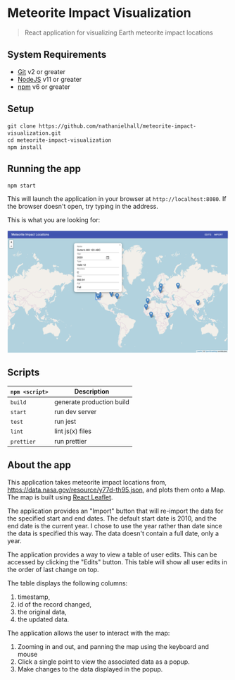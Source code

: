 # Meteorite Impact Visualization

> React application for visualizing Earth meteorite impact locations

## System Requirements

- [Git](https://git-scm.com/) v2 or greater
- [NodeJS](https://nodejs.org/en/) v11 or greater
- [npm](https://www.npmjs.com/) v6 or greater

## Setup

```shell
git clone https://github.com/nathanielhall/meteorite-impact-visualization.git
cd meteorite-impact-visualization
npm install
```

## Running the app

```shell
npm start
```

This will launch the application in your browser at `http://localhost:8080`. If
the browser doesn't open, try typing in the address.

This is what you are looking for:

<img src="screenshot.png" alt="App Screenshot" title="App Screenshot" width="700" />

## Scripts

| `npm <script>` | Description               |
| -------------- | ------------------------- |
| `build`        | generate production build |
| `start`        | run dev server            |
| `test`         | run jest                  |
| `lint`         | lint js(x) files          |
| `prettier`     | run prettier              |

## About the app

This application takes meteorite impact locations from,
https://data.nasa.gov/resource/y77d-th95.json, and plots them onto a Map. The
map is built using [React Leaflet](https://react-leaflet.js.org/).

The application provides an "Import" button that will re-import the data for the
specified start and end dates. The default start date is 2010, and the end date
is the current year. I chose to use the year rather than date since the data is
specified this way. The data doesn't contain a full date, only a year.

The application provides a way to view a table of user edits. This can be
accessed by clicking the "Edits" button. This table will show all user edits in
the order of last change on top.

The table displays the following columns:

1. timestamp,
2. id of the record changed,
3. the original data,
4. the updated data.

The application allows the user to interact with the map:

1. Zooming in and out, and panning the map using the keyboard and mouse
2. Click a single point to view the associated data as a popup.
3. Make changes to the data displayed in the popup.
